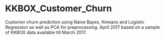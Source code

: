 # KKBOX_Customer_Churn
Customer churn prediction using Naive Bayes, Kmeans and Logistic Regression as well as PCA for preprocessing. April 2017 based on a sample of KKBOX data available till March 2017.
